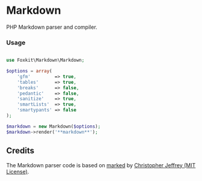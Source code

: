 Markdown
========

PHP Markdown parser and compiler.


### Usage


```php

use Foxkit\Markdown\Markdown;

$options = array(
    'gfm'         => true,
    'tables'      => true,
    'breaks'      => false,
    'pedantic'    => false,
    'sanitize'    => true,
    'smartLists'  => true,
    'smartypants' => false
);

$markdown = new Markdown($options);
$markdown->render('**markdown**');
```


## Credits

The Markdown parser code is based on [marked](https://github.com/chjj/marked) by [Christopher Jeffrey (MIT License)](https://github.com/chjj/marked/blob/master/LICENSE).
